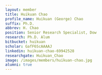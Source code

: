 ```yaml
---
layout: member
title: Huikuan Chao
profile_name: Huikuan (George) Chao
suffix: Ph.D.
abbrev: H. Chao
position: Senior Research Specialist, Dow 
research: Ph.D. Alum
bitbucket: huikuan
scholar: GafF6ScAAAAJ
linkedin: huikuan-chao-69942528
researchgate: Huikuan_Chao
image: /images/members/huikuan-chao.jpg
alumni: true
---
```



